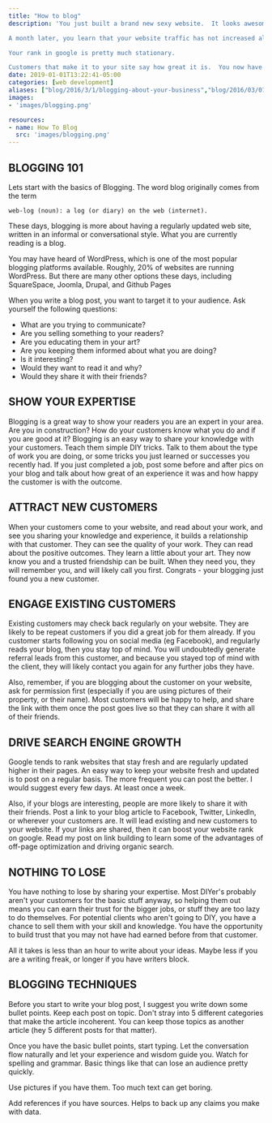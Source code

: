 ```yaml
---
title: "How to blog"
description: 'You just built a brand new sexy website.  It looks awesome.  Your existing clients are going to love it.  You are about to get a ton of new customers.  The world is great.

A month later, you learn that your website traffic has not increased all that much.  

Your rank in google is pretty much stationary.  

Customers that make it to your site say how great it is.  You now have a web presence, and the customers who already know about you are finding you.  But you want more.  You want to grow faster.  You want to get new customers. Well, lets start with blogging.'
date: 2019-01-01T13:22:41-05:00
categories: [web development]
aliases: ["blog/2016/3/1/blogging-about-your-business","blog/2016/03/01/how-to-blog"]
images:
- 'images/blogging.png'

resources:
- name: How To Blog
  src: 'images/blogging.png'
---
```




BLOGGING 101
------------

Lets start with the basics of Blogging.  The word blog originally comes from the term

	web-log (noun): a log (or diary) on the web (internet).  

These days, blogging is more about having a regularly updated web site, written in an informal or conversational style.  What you are currently reading is a blog.

You may have heard of WordPress, which is one of the most popular blogging platforms available.  Roughly, 20% of websites are running WordPress.  But there are many other options these days, including SquareSpace, Joomla, Drupal, and Github Pages

When you write a blog post, you want to target it to your audience.  Ask yourself the following questions:

* What are you trying to communicate?  
* Are  you selling something to your readers?  
* Are you educating them in your art?  
* Are you keeping them informed about what you are doing?
* Is it interesting?
* Would they want to read it and why?  
* Would they share it with their friends?
 

SHOW YOUR EXPERTISE
-------------------

Blogging is a great way to show your readers you are an expert in your area.  Are you in construction?  How do your customers know what you do and if you are good at it?  Blogging is an easy way to share your knowledge with your customers.  Teach them simple DIY tricks.  Talk to them about the type of work you are doing, or some tricks you just learned or successes you recently had.  If you just completed a job, post some before and after pics on your blog and talk about how great of an experience it was and how happy the customer is with the outcome.

 

ATTRACT NEW CUSTOMERS
---------------------

When your customers come to your website, and read about your work, and see you sharing your knowledge and experience, it builds a relationship with that customer. They can see the quality of your work.  They can read about the positive outcomes.  They learn a little about your art. They now know you and a trusted friendship can be built.  When they need you, they will remember you, and will likely call you first.  Congrats - your blogging just found you a new customer.

 

ENGAGE EXISTING CUSTOMERS
-------------------------

Existing customers may check back regularly on your website.  They are likely to be repeat customers if you did a great job for them already.  If you customer starts following you on social media (eg Facebook), and regularly reads your blog, then you stay top of mind.  You will undoubtedly generate referral leads from this customer, and because you stayed top of mind with the client, they will likely contact you again for any further jobs they have.

Also, remember, if you are blogging about the customer on your website, ask for permission first (especially if you are using pictures of their property, or their name).  Most customers will be happy to help, and share the link with them once the post goes live so that they can share it with all of their friends.

 

DRIVE SEARCH ENGINE GROWTH
--------------------------

Google tends to rank websites that stay fresh and are regularly updated higher in their pages.  An easy way to keep your website fresh and updated is to post on a regular basis.  The more frequent you  can post the better.  I would suggest every few days.  At least once a week.

Also, if your blogs are interesting, people are more likely to share it with their friends.  Post a link to your blog article to Facebook, Twitter, LinkedIn, or wherever your customers are.  It will lead existing and new customers to your website.  If your links are shared, then it can boost your website rank on google.  Read my post on link building to learn some of the advantages of off-page optimization and driving organic search.

 

NOTHING TO LOSE
----------------

You have nothing to lose by sharing your expertise.  Most DIYer's probably aren't your customers for the basic stuff anyway, so helping them out means you can earn their trust for the bigger jobs, or stuff they are too lazy to do themselves.  For potential clients who aren't going to DIY, you have a chance to sell them with your skill and knowledge.  You have the opportunity to build trust that you may not have had earned before from that customer.

All it takes is less than an hour to write about your ideas.  Maybe less if you are a writing freak, or longer if you have writers block.  

 

BLOGGING TECHNIQUES
-------------------

Before you start to write your blog post, I suggest you write down some bullet points.  Keep each post on topic.  Don't stray into 5 different categories that make the article incoherent.  You can keep those topics as another article (hey 5 different posts for that matter).

Once you have the basic bullet points, start typing.  Let the conversation flow naturally and let your experience and wisdom guide you.  Watch for spelling and grammar.  Basic things like that can lose an audience pretty quickly.

Use pictures if you have them.  Too much text can get boring.

Add references if you have sources.  Helps to back up any claims you make with data.